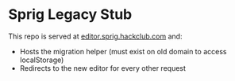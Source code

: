 # Sprig Legacy Stub

This repo is served at [editor.sprig.hackclub.com](https://editor.sprig.hackclub.com) and:

- Hosts the migration helper (must exist on old domain to access localStorage)
- Redirects to the new editor for every other request